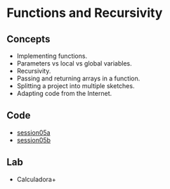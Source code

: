 <h1>Functions and Recursivity</h1>
<h2>Concepts</h2>
<ul>
<li>Implementing functions.
<li>Parameters vs local vs global variables.
<li>Recursivity.
<li>Passing and returning arrays in a function.
<li>Splitting a project into multiple sketches.
<li>Adapting code from the Internet.
</ul>
<h2>Code</h2>
<ul>
<li> <a href="https://github.com/enricguaus/programacio/tree/master/session04/session04a">session05a</a>
<li> <a href="https://github.com/enricguaus/programacio/tree/master/session04/session04b">session05b</a>
</ul>
<h2>Lab</h2>
<ul>
<li>Calculadora+
</ul>
